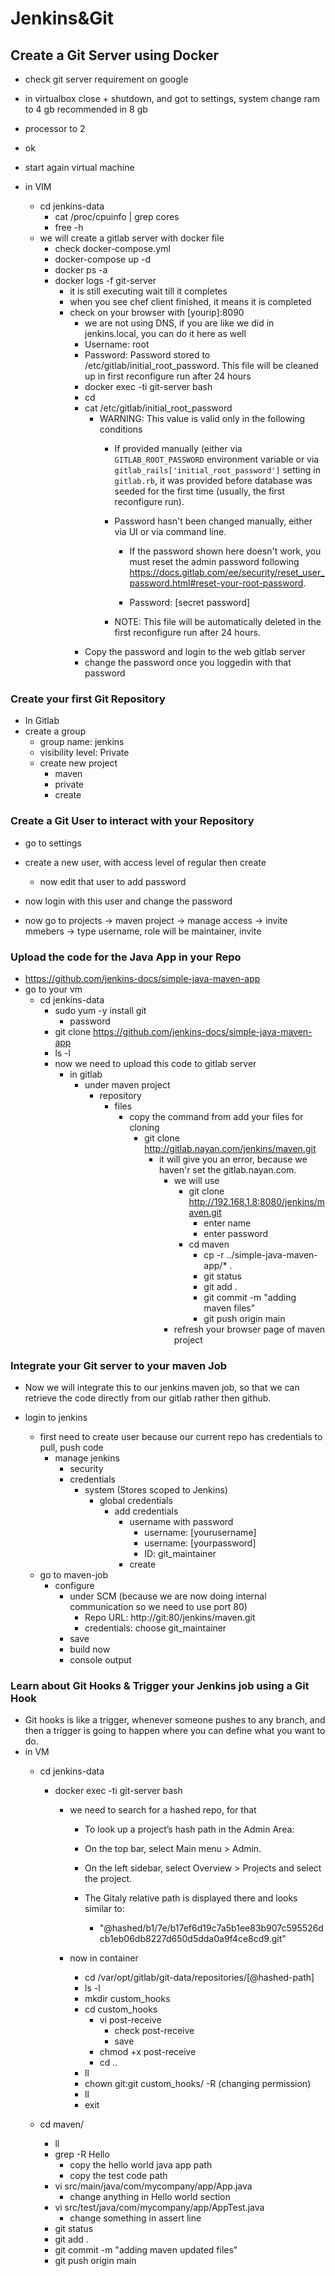 # Jenkins&Git

## Create a Git Server using Docker

- check git server requirement on google

- in virtualbox close + shutdown, and got to settings, system change ram to 4 gb recommended in 8 gb
- processor to 2
- ok

- start again virtual machine
- in VIM
  - cd jenkins-data
    - cat /proc/cpuinfo | grep cores
    - free -h
  - we will create a gitlab server with docker file
    - check docker-compose.yml
    - docker-compose up -d
    - docker ps -a
    - docker logs -f git-server
      - it is still executing wait till it completes
      - when you see chef client finished, it means it is completed
      - check on your browser with [yourip]:8090
        - we are not using DNS, if you are like we did in jenkins.local, you can do it here as well
        - Username: root
        - Password: Password stored to /etc/gitlab/initial_root_password. This file will be cleaned up in first reconfigure run after 24 hours
        - docker exec -ti git-server bash
        - cd
        - cat /etc/gitlab/initial_root_password
          - WARNING: This value is valid only in the following conditions
            - If provided manually (either via `GITLAB_ROOT_PASSWORD` environment variable or via `gitlab_rails['initial_root_password']` setting in `gitlab.rb`, it was provided before database was seeded for the first time (usually, the first reconfigure run).
            - Password hasn't been changed manually, either via UI or via command line.
              - If the password shown here doesn't work, you must reset the admin password following https://docs.gitlab.com/ee/security/reset_user_password.html#reset-your-root-password.

              - Password: [secret password]

            - NOTE: This file will be automatically deleted in the first reconfigure run after 24 hours.
        - Copy the password and login to the web gitlab server
        - change the password once you loggedin with that password

### Create your first Git Repository

- In Gitlab
- create a group
  - group name: jenkins
  - visibility level: Private
  - create new project
    - maven
    - private
    - create

### Create a Git User to interact with your Repository

- go to settings
- create a new user, with access level of regular then create
  - now edit that user to add password
- now login with this user and change the password

- now go to projects -> maven project -> manage access -> invite mmebers -> type username, role will be maintainer, invite

### Upload the code for the Java App in your Repo

- https://github.com/jenkins-docs/simple-java-maven-app
- go to your vm
  - cd jenkins-data
    - sudo yum -y install git
      - password
    - git clone https://github.com/jenkins-docs/simple-java-maven-app
    - ls -l
    - now we need to upload this code to gitlab server
      - in gitlab
        - under maven project
          - repository
            - files
              - copy the command from add your files for cloning
                - git clone http://gitlab.nayan.com/jenkins/maven.git
                  - it will give you an error, because we haven'r set the gitlab.nayan.com.
                    - we will use
                      - git clone http://192.168.1.8:8080/jenkins/maven.git
                        - enter name
                        - enter password
                      - cd maven
                        - cp -r ../simple-java-maven-app/* .
                        - git status
                        - git add .
                        - git commit -m "adding maven files"
                        - git push origin main
                    - refresh your browser page of maven project

### Integrate your Git server to your maven Job

- Now we will integrate this to our jenkins maven job, so that we can retrieve the code directly from our gitlab rather then github.

- login to jenkins
  - first need to create user because our current repo has credentials to pull, push code
    - manage jenkins
      - security
      - credentials
        - system (Stores scoped to Jenkins)
          - global credentials
            - add credentials
              - username with password
                - username: [yourusername]
                - username: [yourpassword]
                - ID: git_maintainer
              - create
  - go to maven-job
    - configure
      - under SCM (because we are now doing internal communication so we need to use port 80)
        - Repo URL: http://git:80/jenkins/maven.git
        - credentials: choose git_maintainer
      - save
      - build now
      - console output

### Learn about Git Hooks & Trigger your Jenkins job using a Git Hook

- Git hooks is like a trigger, whenever someone pushes to any branch, and then a trigger is going to happen where you can define what you want to do.
- in VM
  - cd jenkins-data
    - docker exec -ti git-server bash
      - we need to search for a hashed repo, for that
        - To look up a project’s hash path in the Admin Area:

        - On the top bar, select Main menu > Admin.
        - On the left sidebar, select Overview > Projects and select the project.
        - The Gitaly relative path is displayed there and looks similar to:

          - "@hashed/b1/7e/b17ef6d19c7a5b1ee83b907c595526dcb1eb06db8227d650d5dda0a9f4ce8cd9.git"

      - now in container
        - cd /var/opt/gitlab/git-data/repositories/[@hashed-path]
        - ls -l
        - mkdir custom_hooks
        - cd custom_hooks
          - vi post-receive
            - check post-receive
            - save
          - chmod +x post-receive
          - cd ..
        - ll
        - chown git:git custom_hooks/ -R  (changing permission)
        - ll
        - exit

  - cd maven/
    - ll
    - grep -R Hello
      - copy the hello world java app path
      - copy the test code path
    - vi src/main/java/com/mycompany/app/App.java
      - change anything in Hello world section
    - vi src/test/java/com/mycompany/app/AppTest.java
      - change something in assert line
    - git status
    - git add .
    - git commit -m "adding maven updated files"
    - git push origin main